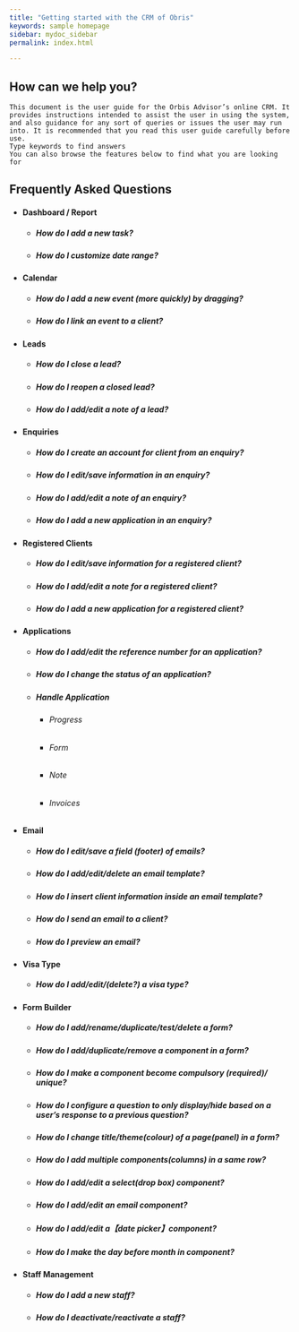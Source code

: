 ```yaml
---
title: "Getting started with the CRM of Obris"
keywords: sample homepage
sidebar: mydoc_sidebar
permalink: index.html

---
```

## How can we help you?
    This document is the user guide for the Orbis Advisor’s online CRM. It provides instructions intended to assist the user in using the system, and also guidance for any sort of queries or issues the user may run into. It is recommended that you read this user guide carefully before use.
    Type keywords to find answers
    You can also browse the features below to find what you are looking for
## Frequently Asked Questions
- #### Dashboard / Report
    - ##### How do I add a new task?
    - ##### How do I customize date range? 
- #### Calendar
    - ##### How do I add a new event (more quickly) by dragging?
    - ##### How do I link an event to a client?
- #### Leads
    - ##### How do I close a lead?
    - ##### How do I reopen a closed lead?
    - ##### How do I add/edit a note of a lead?
- #### Enquiries
    - ##### How do I create an account for client from an enquiry?
    - ##### How do I edit/save information in an enquiry?
    - ##### How do I add/edit a note of an enquiry?
    - ##### How do I add a new application in an enquiry?
- #### Registered Clients
    - ##### How do I edit/save information for a registered client?
    - ##### How do I add/edit a note for a registered client?
    - ##### How do I add a new application for a registered client?
- #### Applications
    - ##### How do I add/edit the reference number for an application?
    - ##### How do I change the status of an application?
    - ##### Handle Application
        - ###### Progress
        - ###### Form
        - ###### Note
        - ###### Invoices
- #### Email
    - ##### How do I edit/save a field (footer) of emails?
    - ##### How do I add/edit/delete an email template?
    - ##### How do I insert client information inside an email template?
    - ##### How do I send an email to a client?
    - ##### How do I preview an email?
- #### Visa Type
    - ##### How do I add/edit/(delete?) a visa type?
- #### Form Builder
    - ##### How do I add/rename/duplicate/test/delete a form?
    - ##### How do I add/duplicate/remove a component in a form?
    - ##### How do I make a component become compulsory (required)/ unique?
    - ##### How do I configure a question to only display/hide based on a user’s response to a previous question?
    - ##### How do I change title/theme(colour) of a page(panel) in a form?
    - ##### How do I add multiple components(columns) in a same row?
    - ##### How do I add/edit a select(drop box) component?
    - ##### How do I add/edit an email component?
    - ##### How do I add/edit a【date picker】component?
    - ##### How do I make the day before month in component? 
- #### Staff Management
    - ##### How do I add a new staff?
    - ##### How do I deactivate/reactivate a staff?
